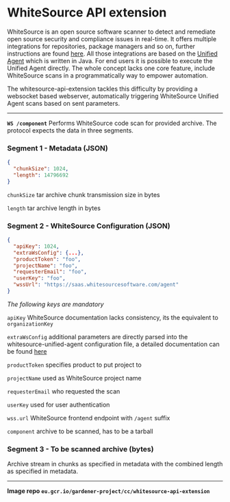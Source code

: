
# WhiteSource API extension
WhiteSource is an open source software scanner to detect and remediate open source security and compliance issues in real-time. It offers multiple integrations for repositories, package managers and so on, further instructions are found [here](https://www.whitesourcesoftware.com/whitesource-integrations/). All those integrations are based on the [Unified Agent](https://whitesource.atlassian.net/wiki/spaces/WD/pages/804814917/Unified+Agent+Configuration+File+and+Parameters) which is written in Java. For end users it is possible to execute the Unified Agent directly.
The whole concept lacks one core feature, include WhiteSource scans in a programmatically way to empower automation.

The whitesource-api-extension tackles this difficulty by providing a websocket based webserver, automatically triggering WhiteSource Unified Agent scans based on sent parameters.

--------


**`WS /component`**
Performs WhiteSource code scan for provided archive.
The protocol expects the data in three segments.

### Segment 1 - Metadata (JSON)
```json
{
  "chunkSize": 1024,
  "length": 14796692
}
```
`chunkSize` tar archive chunk transmission size in bytes

`length` tar archive length in bytes

### Segment 2 - WhiteSource Configuration (JSON)
```json
{
  "apiKey": 1024,
  "extraWsConfig": {...},
  "productToken": "foo",
  "projectName": "foo",
  "requesterEmail": "foo",
  "userKey": "foo",
  "wssUrl": "https://saas.whitesourcesoftware.com/agent"
}
```
*The following keys are mandatory*

`apiKey` WhiteSource documentation lacks consistency, its the equivalent to `organizationKey`

`extraWsConfig` additional parameters are directly parsed into the whitesource-unified-agent configuration file, a detailed documentation can be found [here](https://whitesource.atlassian.net/wiki/spaces/WD/pages/804814917/Unified+Agent+Configuration+File+and+Parameters)

`productToken` specifies product to put project to

`projectName` used as WhiteSource project name

`requesterEmail` who requested the scan

`userKey` used for user authentication

`wss.url` WhiteSource frontend endpoint with `/agent` suffix

`component` archive to be scanned, has to be a tarball

### Segment 3 - To be scanned archive (bytes)
Archive stream in chunks as specified in metadata with the combined length as specified in metadata.

--------

**Image repo `eu.gcr.io/gardener-project/cc/whitesource-api-extension`**
